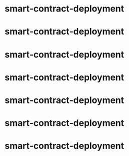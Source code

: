 # smart-contract-deployment
# smart-contract-deployment
# smart-contract-deployment
# smart-contract-deployment
# smart-contract-deployment
# smart-contract-deployment
# smart-contract-deployment
